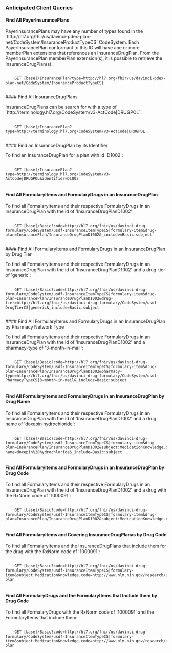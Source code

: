 <a name="anticipated-client-queries"></a>
### Anticipated Client Queries

<a name="Find-all-PayerInsurancePlans"></a>
#### Find All PayerInsurancePlans
<p>
  PayerInsurancePlans may have any number of types found in the `http://hl7.org/fhir/us/davinci-pdex-plan-net/CodeSystem/InsuranceProductTypeCS` CodeSystem. Each PayerInsurancePlan conformant to this IG will have ane or more memberPlan extensions that references an InsuranceDrugPlan. From the PayerInsurancePlan memberPlan extension(s), it is possible to retrieve the InsuranceDrugPlan(s).
</p>
<pre>
  <code>
    GET [base]/InsurancePlan?type=http://hl7.org/fhir/us/davinci-pdex-plan-net/CodeSystem/InsuranceProductTypeCS|
  </code>
</pre>
<a name="Find-all-InsuranceDrugPlans"></a>
#### Find All InsuranceDrugPlans
<p>
  InsuranceDrugPlans can be search for with a type of `http://terminology.hl7.org/CodeSystem/v3-ActCode|DRUGPOL`. 
</p>
<pre>
  <code>
    GET [base]/InsurancePlan?type=http://terminology.hl7.org/CodeSystem/v3-ActCode|DRUGPOL
  </code>
</pre>
<a name="Find-a-InsuranceDrugPlan-by-Planid"></a>
#### Find an InsuranceDrugPlan by its Identifier
<p>
  To find an InsuranceDrugPlan for a plan with id 'D1002': 
</p>
<pre>
  <code>
    GET [base]/InsurancePlan?type=http://terminology.hl7.org/CodeSystem/v3-ActCode|DRUGPOL&identifier=D1002
  </code>
</pre>

<a name="Find-all-FormularyItems-and-FormularyDrugs-in-a-InsuranceDrugPlan"></a>
#### Find All FormularyItems and FormularyDrugs in an InsuranceDrugPlan
<p>To find all FormalaryItems and their respective FormularyDrugs in an InsuranceDrugPlan with the id of 'InsuranceDrugPlanD1002':</p>
<pre>
  <code>
    GET [base]/Basic?code=http://hl7.org/fhir/us/davinci-drug-formulary/CodeSystem/usdf-InsuranceItemTypeCS|formulary-item&drug-plan=InsurancePlan/InsuranceDrugPlanD1002&_include=Basic:subject
  </code>
</pre>
<a name="Find-all-FormularyItems-and-FormularyDrugs-in-a-InsuranceDrugPlan-by-Drug-Tier"></a>
#### Find All FormularyItems and FormularyDrugs in an InsuranceDrugPlan by Drug Tier 
<p>To find all FormalaryItems and their respective FormularyDrugs in an InsuranceDrugPlan with the id of 'InsuranceDrugPlanD1002' and a drug-tier of 'generic':</p>
<pre>
  <code>
    GET [base]/Basic?code=http://hl7.org/fhir/us/davinci-drug-formulary/CodeSystem/usdf-InsuranceItemTypeCS|formulary-item&drug-plan=InsurancePlan/InsuranceDrugPlanD1002&drug-tier=http://hl7.org/fhir/us/davinci-drug-formulary/CodeSystem/usdf-DrugTierCS|generic&_include=Basic:subject
  </code>
</pre>
<a name="Find-all-FormularyItems-and-FormularyDrugs-in-a-InsuranceDrugPlan-by-Pharmacy-Network-Type"></a>
#### Find All FormularyItems and FormularyDrugs in an InsuranceDrugPlan by Pharmacy Network Type 
<p>To find all FormalaryItems and their respective FormularyDrugs in an InsuranceDrugPlan with the id of 'InsuranceDrugPlanD1002' and a pharmacy-type of '3-month-in-mail':</p>
<pre>
  <code>
    GET [base]/Basic?code=http://hl7.org/fhir/us/davinci-drug-formulary/CodeSystem/usdf-InsuranceItemTypeCS|formulary-item&drug-plan=InsurancePlan/InsuranceDrugPlanD1002&pharmacy-type=http://hl7.org/fhir/us/davinci-drug-formulary/CodeSystem/usdf-PharmacyTypeCS|3-month-in-mail&_include=Basic:subject
  </code>
</pre>

<a name="Find-all-FormularyItems-and-FormularyDrugs-in-a-InsuranceDrugPlan-by-Drug-Name"></a>
#### Find All FormularyItems and FormularyDrugs in an InsuranceDrugPlan by Drug Name 
<p>To find all FormalaryItems and their respective FormularyDrugs in an InsuranceDrugPlan with the id of 'InsuranceDrugPlanD1002' and a drug name of 'doxepin hydrochloride':</p>
<pre>
  <code>
    GET [base]/Basic?code=http://hl7.org/fhir/us/davinci-drug-formulary/CodeSystem/usdf-InsuranceItemTypeCS|formulary-item&drug-plan=InsurancePlan/InsuranceDrugPlanD1002&subject:MedicationKnowledge.drug-name=doxepin%20hydrochloride&_include=Basic:subject
  </code>
</pre>

<a name="Find-all-FormularyItems-and-FormularyDrugs-in-a-InsuranceDrugPlan-by-Drug-Code"></a>
#### Find All FormularyItems and FormularyDrugs in an InsuranceDrugPlan by Drug Code 
<p>To find all FormalaryItems and their respective FormularyDrugs in an InsuranceDrugPlan with the id of 'InsuranceDrugPlanD1002' and a drug with the RxNorm code of '1000091':</p>
<pre>
  <code>
    GET [base]/Basic?code=http://hl7.org/fhir/us/davinci-drug-formulary/CodeSystem/usdf-InsuranceItemTypeCS|formulary-item&drug-plan=InsurancePlan/InsuranceDrugPlanD1002&subject:MedicationKnowledge.code=http://www.nlm.nih.gov/research/umls/rxnorm|1000091&_include=Basic:subject
  </code>
</pre>


<a name="Find-all-FormularyItems-and-Covering-InsuranceDrugPlans-by-Drug-Code"></a>
#### Find All FormularyItems and Covering InsuranceDrugPlanas by Drug Code 
<p>To find all FormalaryItems and the InsuranceDrugPlans that include them for the drug with the RxNorm code of '1000091':</p>
<pre>
  <code>
    GET [base]/Basic?code=http://hl7.org/fhir/us/davinci-drug-formulary/CodeSystem/usdf-InsuranceItemTypeCS|formulary-item&subject:MedicationKnowledge.code=http://www.nlm.nih.gov/research/umls/rxnorm|1000091&_include=Basic:drug-plan
  </code>
</pre>

<a name="Find-all-FormularyDrugs-and-the-FormularyItems-that-Include-them-by-Drug-Code"></a>
#### Find All FormularyDrugs and the FormularyItems that Include them by Drug Code 
<p>To find all FormalaryDrugs with the RxNorm code of '1000091' and the FormularyItems that include them:</p>
<pre>
  <code>
    GET [base]/Basic?code=http://hl7.org/fhir/us/davinci-drug-formulary/CodeSystem/usdf-InsuranceItemTypeCS|formulary-item&subject:MedicationKnowledge.code=http://www.nlm.nih.gov/research/umls/rxnorm|1000091&_include=Basic:drug-plan
  </code>
</pre>
